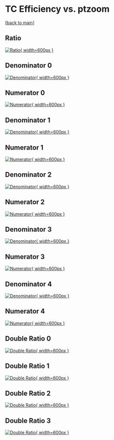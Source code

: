 # TC Efficiency vs. ptzoom

[[back to main](./)]



## Ratio

[![Ratio](../mtv/var/TC_xtr_211_-1_eff_ptzoom.png){ width=600px }](../mtv/var/TC_xtr_211_-1_eff_ptzoom.pdf)

## Denominator 0

[![Denominator](../mtv/den/TC_xtr_211_-1_eff_ptzoom_den0.png){ width=600px }](../mtv/den/TC_xtr_211_-1_eff_ptzoom_den0.pdf)

## Numerator 0

[![Numerator](../mtv/num/TC_xtr_211_-1_eff_ptzoom_num0.png){ width=600px }](../mtv/num/TC_xtr_211_-1_eff_ptzoom_num0.pdf)

## Denominator 1

[![Denominator](../mtv/den/TC_xtr_211_-1_eff_ptzoom_den1.png){ width=600px }](../mtv/den/TC_xtr_211_-1_eff_ptzoom_den1.pdf)

## Numerator 1

[![Numerator](../mtv/num/TC_xtr_211_-1_eff_ptzoom_num1.png){ width=600px }](../mtv/num/TC_xtr_211_-1_eff_ptzoom_num1.pdf)

## Denominator 2

[![Denominator](../mtv/den/TC_xtr_211_-1_eff_ptzoom_den2.png){ width=600px }](../mtv/den/TC_xtr_211_-1_eff_ptzoom_den2.pdf)

## Numerator 2

[![Numerator](../mtv/num/TC_xtr_211_-1_eff_ptzoom_num2.png){ width=600px }](../mtv/num/TC_xtr_211_-1_eff_ptzoom_num2.pdf)

## Denominator 3

[![Denominator](../mtv/den/TC_xtr_211_-1_eff_ptzoom_den3.png){ width=600px }](../mtv/den/TC_xtr_211_-1_eff_ptzoom_den3.pdf)

## Numerator 3

[![Numerator](../mtv/num/TC_xtr_211_-1_eff_ptzoom_num3.png){ width=600px }](../mtv/num/TC_xtr_211_-1_eff_ptzoom_num3.pdf)

## Denominator 4

[![Denominator](../mtv/den/TC_xtr_211_-1_eff_ptzoom_den4.png){ width=600px }](../mtv/den/TC_xtr_211_-1_eff_ptzoom_den4.pdf)

## Numerator 4

[![Numerator](../mtv/num/TC_xtr_211_-1_eff_ptzoom_num4.png){ width=600px }](../mtv/num/TC_xtr_211_-1_eff_ptzoom_num4.pdf)

## Double Ratio 0

[![Double Ratio](../mtv/ratio/TC_xtr_211_-1_eff_ptzoom_ratio0.png){ width=600px }](../mtv/ratio/TC_xtr_211_-1_eff_ptzoom_ratio0.pdf)

## Double Ratio 1

[![Double Ratio](../mtv/ratio/TC_xtr_211_-1_eff_ptzoom_ratio1.png){ width=600px }](../mtv/ratio/TC_xtr_211_-1_eff_ptzoom_ratio1.pdf)

## Double Ratio 2

[![Double Ratio](../mtv/ratio/TC_xtr_211_-1_eff_ptzoom_ratio2.png){ width=600px }](../mtv/ratio/TC_xtr_211_-1_eff_ptzoom_ratio2.pdf)

## Double Ratio 3

[![Double Ratio](../mtv/ratio/TC_xtr_211_-1_eff_ptzoom_ratio3.png){ width=600px }](../mtv/ratio/TC_xtr_211_-1_eff_ptzoom_ratio3.pdf)

